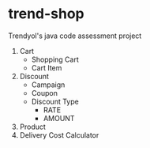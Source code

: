 # trend-shop

Trendyol's java code assessment project

1. Cart
    * Shopping Cart
    * Cart Item 
2. Discount
    * Campaign
    * Coupon
    * Discount Type
        * RATE
        * AMOUNT
3. Product
4. Delivery Cost Calculator  
